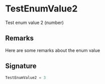 
# TestEnumValue2

Test enum value 2 (number)

## Remarks

Here are some remarks about the enum value

## Signature

```typescript
TestEnumValue2 = 3
```
